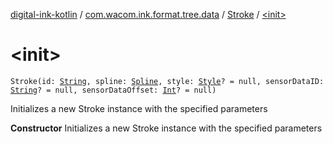 [digital-ink-kotlin](../../index.md) / [com.wacom.ink.format.tree.data](../index.md) / [Stroke](index.md) / [&lt;init&gt;](./-init-.md)

# &lt;init&gt;

`Stroke(id: `[`String`](https://kotlinlang.org/api/latest/jvm/stdlib/kotlin/-string/index.html)`, spline: `[`Spline`](../../com.wacom.ink/-spline/index.md)`, style: `[`Style`](../../com.wacom.ink.format.rendering/-style/index.md)`? = null, sensorDataID: `[`String`](https://kotlinlang.org/api/latest/jvm/stdlib/kotlin/-string/index.html)`? = null, sensorDataOffset: `[`Int`](https://kotlinlang.org/api/latest/jvm/stdlib/kotlin/-int/index.html)`? = null)`

Initializes a new Stroke instance with the specified parameters

**Constructor**
Initializes a new Stroke instance with the specified parameters


